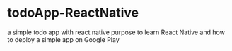 # todoApp-ReactNative
a simple todo app with react native
purpose to learn React Native and how to deploy a simple app on Google Play
